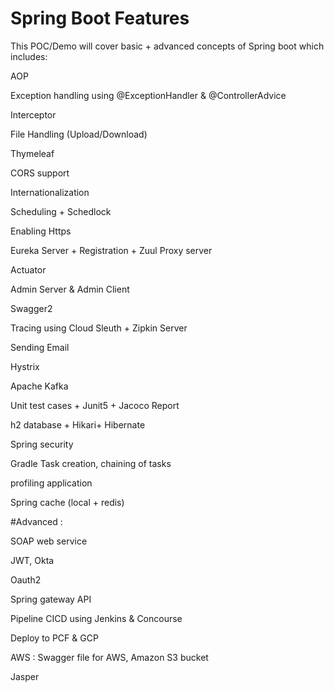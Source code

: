 # Spring Boot Features


This POC/Demo will cover basic + advanced concepts of Spring boot which includes:

AOP

Exception handling using @ExceptionHandler & @ControllerAdvice

Interceptor

File Handling (Upload/Download)

Thymeleaf

CORS support

Internationalization

Scheduling + Schedlock

Enabling Https

Eureka Server + Registration + Zuul Proxy server

Actuator

Admin Server & Admin Client

Swagger2

Tracing using Cloud Sleuth + Zipkin Server

Sending Email

Hystrix

Apache Kafka

Unit test cases + Junit5 + Jacoco Report

h2 database + Hikari+ Hibernate 

Spring security

Gradle Task creation, chaining of tasks

profiling application

Spring cache (local + redis)





#Advanced :

SOAP web service

JWT, Okta

Oauth2

Spring gateway API

Pipeline CICD using Jenkins & Concourse

Deploy to PCF & GCP

AWS : Swagger file for AWS, Amazon S3 bucket

Jasper






